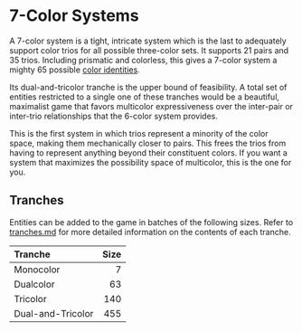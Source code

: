 # 7-Color Systems

A 7-color system is a tight, intricate system which is the last to adequately support color trios for all possible three-color sets. It supports 21 pairs and 35 trios. Including prismatic and colorless, this gives a 7-color system a mighty 65 possible [color identities](./../color-identities.md).

Its dual-and-tricolor tranche is the upper bound of feasibility. A total set of entities restricted to a single one of these tranches would be a beautiful, maximalist game that favors multicolor expressiveness over the inter-pair or inter-trio relationships that the 6-color system provides.

This is the first system in which trios represent a minority of the color space, making them mechanically closer to pairs. This frees the trios from having to represent anything beyond their constituent colors. If you want a system that maximizes the possibility space of multicolor, this is the one for you.

## Tranches

Entities can be added to the game in batches of the following sizes. Refer to [tranches.md](./../tranches.md) for more detailed information on the contents of each tranche.

| Tranche           | Size |
| :---------------- | ---: |
| Monocolor         |    7 |
| Dualcolor         |   63 |
| Tricolor          |  140 |
| Dual-and-Tricolor |  455 |
